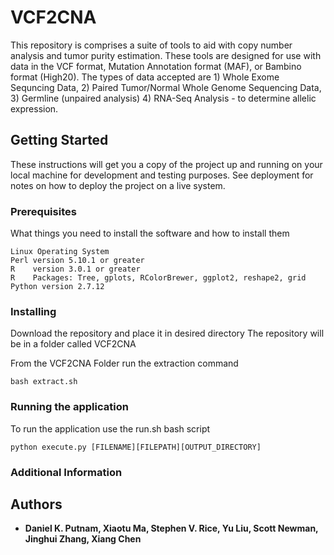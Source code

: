 # VCF2CNA

This repository is comprises a suite of tools to aid with copy number analysis and tumor purity estimation. These tools are designed for use with data in the VCF format, Mutation Annotation format (MAF), or Bambino format (High20).  The types of data accepted are 1) Whole Exome Sequncing Data, 2) Paired Tumor/Normal Whole Genome Sequencing Data, 3) Germline (unpaired analysis) 4) RNA-Seq Analysis - to determine allelic expression.

## Getting Started

These instructions will get you a copy of the project up and running on your local machine for development and testing purposes. See deployment for notes on how to deploy the project on a live system.

### Prerequisites

What things you need to install the software and how to install them

```
Linux Operating System
Perl version 5.10.1 or greater
R    version 3.0.1 or greater
R    Packages: Tree, gplots, RColorBrewer, ggplot2, reshape2, grid
Python version 2.7.12
```

### Installing

Download the repository and place it in desired directory
The repository will be in a folder called VCF2CNA

From the VCF2CNA Folder run the extraction command

```
bash extract.sh
```

### Running the application

To run the application use the run.sh bash script

```
python execute.py [FILENAME][FILEPATH][OUTPUT_DIRECTORY]
```

### Additional Information

## Authors

* **Daniel K. Putnam, Xiaotu Ma, Stephen V. Rice, Yu Liu, Scott Newman, Jinghui Zhang, Xiang Chen** 
